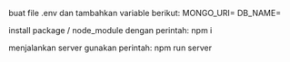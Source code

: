buat file .env dan tambahkan variable berikut:
MONGO_URI=
DB_NAME=

install package / node_module dengan perintah:
npm i

menjalankan server gunakan perintah:
npm run server
